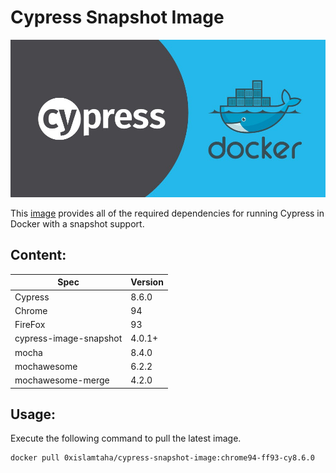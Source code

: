 # Cypress Snapshot Image
![orchestrator](photo.jpeg)

This [image](https://hub.docker.com/r/0xislamtaha/cypress-snapshot-image) provides all of the required dependencies for running Cypress in Docker with a snapshot support.

## Content:
Spec | Version 
--- | --- 
Cypress | 8.6.0
Chrome | 94
FireFox | 93
cypress-image-snapshot | 4.0.1+
mocha | 8.4.0
mochawesome | 6.2.2
mochawesome-merge | 4.2.0

## Usage:

Execute the following command to pull the latest image.

```bash
docker pull 0xislamtaha/cypress-snapshot-image:chrome94-ff93-cy8.6.0
```
